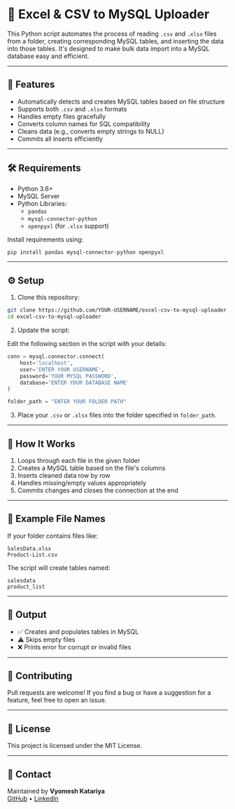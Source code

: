 # 📂 Excel & CSV to MySQL Uploader

This Python script automates the process of reading `.csv` and `.xlsx` files from a folder, creating corresponding MySQL tables, and inserting the data into those tables. It's designed to make bulk data import into a MySQL database easy and efficient.

---

## 🚀 Features

- Automatically detects and creates MySQL tables based on file structure
- Supports both `.csv` and `.xlsx` formats
- Handles empty files gracefully
- Converts column names for SQL compatibility
- Cleans data (e.g., converts empty strings to NULL)
- Commits all inserts efficiently

---

## 🛠️ Requirements

- Python 3.6+
- MySQL Server
- Python Libraries:
  - `pandas`
  - `mysql-connector-python`
  - `openpyxl` (for `.xlsx` support)

Install requirements using:

```bash
pip install pandas mysql-connector-python openpyxl
```

---

## ⚙️ Setup

1. Clone this repository:

```bash
git clone https://github.com/YOUR-USERNAME/excel-csv-to-mysql-uploader.git
cd excel-csv-to-mysql-uploader
```

2. Update the script:

Edit the following section in the script with your details:
```python
conn = mysql.connector.connect(
    host='localhost',
    user='ENTER YOUR USERNAME',
    password='YOUR MYSQL PASSWORD',
    database='ENTER YOUR DATABASE NAME'
)

folder_path = "ENTER YOUR FOLDER PATH"
```

3. Place your `.csv` or `.xlsx` files into the folder specified in `folder_path`.

---

## 🧠 How It Works

1. Loops through each file in the given folder
2. Creates a MySQL table based on the file's columns
3. Inserts cleaned data row by row
4. Handles missing/empty values appropriately
5. Commits changes and closes the connection at the end

---

## 📁 Example File Names

If your folder contains files like:
```
SalesData.xlsx
Product-List.csv
```

The script will create tables named:
```
salesdata
product_list
```

---

## 🧹 Output

- ✅ Creates and populates tables in MySQL
- ⚠️ Skips empty files
- ❌ Prints error for corrupt or invalid files

---

## 🤝 Contributing

Pull requests are welcome! If you find a bug or have a suggestion for a feature, feel free to open an issue.

---

## 📜 License

This project is licensed under the MIT License.

---

## 📧 Contact

Maintained by **Vyomesh Katariya**  
[GitHub](https://github.com/KatariyaVyomesh) • [LinkedIn](https://www.linkedin.com/in/vyomesh-katariya-b9b86b289)

